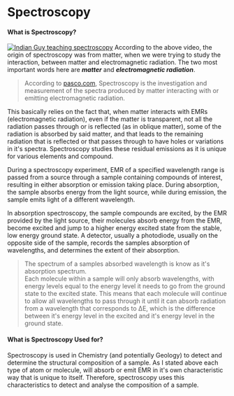 # Spectroscopy

#### What is Spectroscopy?
[![Indian Guy teaching spectroscopy](https://i3.ytimg.com/vi/kbHuqlWQlJA/maxresdefault.jpg)](https://youtu.be/kbHuqlWQlJA)
According to the above video, the origin of spectroscopy was from matter, when we were trying to study the interaction,
between matter and electromagnetic radiation. The two most important words here are **_matter_** and **_electromagnetic radiation_**.

> According to [pasco.com](https://www.pasco.com/products/guides/what-is-spectroscopy), Spectroscopy is the investigation and 
measurement of the spectra produced by matter interacting with or emitting electromagnetic radiation.

This basically relies on the fact that, when matter interacts with EMRs (electromagnetic radiation), even if the matter is
transparent, not all the radiation passes through or is reflected (as in oblique matter), some of the radiation is absorbed 
by said matter, and that leads to the remaining radiation that is reflected or that passes through to have holes or variations in 
it's spectra.
Spectroscopy studies these residual emissions as it is unique for various elements and compound.  

During a spectroscopy experiment, EMR of a specified wavelength range is passed from a source through a sample containing compounds of
interest, resulting in either absorption or emission taking place. During absorption, the sample absorbs energy from the light source,
while during emission, the sample emits light of a different wavelength.  

In absorption spectroscopy, the sample compounds are excited, by the EMR provided by the light source, their molecules absorb energy
from the EMR, become excited and jump to a higher energy excited state from the stable, low energy ground state. A detector, usually 
a photodiode, usually on the opposite side of the sample, records the samples absorption of wavelengths, and determines the extent of
their absorption.
> The spectrum of a samples absorbed wavelength is know as it's absorption spectrum.  
Each molecule within a sample will only absorb wavelengths, with energy levels equal to the energy level it needs to go from the ground state
to the excited state. This means that each molecule will continue to allow all wavelengths to pass through it until it can absorb 
radiation from a wavelength that corresponds to ΔE, which is the difference between it's energy level in the excited and it's energy
level in the ground state.


#### What is Spectroscopy Used for?
Spectroscopy is used in Chemistry (and potentially Geology) to detect and determine the structural composition of a sample. As I stated 
above each type of atom or molecule, will absorb or emit EMR in it's own characteristic way that is unique to itself. Therefore, spectroscopy
uses this characteristics to detect and analyse the composition of a sample.
